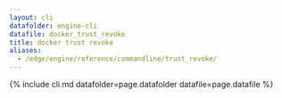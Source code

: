```yaml
---
layout: cli
datafolder: engine-cli
datafile: docker_trust_revoke
title: docker trust revoke
aliases:
  - /edge/engine/reference/commandline/trust_revoke/
---
```

<!--
This page is automatically generated from Docker's source code. If you want to
suggest a change to the text that appears here, open a ticket or pull request
in the source repository on GitHub:

https://github.com/docker/cli
-->

{% include cli.md datafolder=page.datafolder datafile=page.datafile %}
